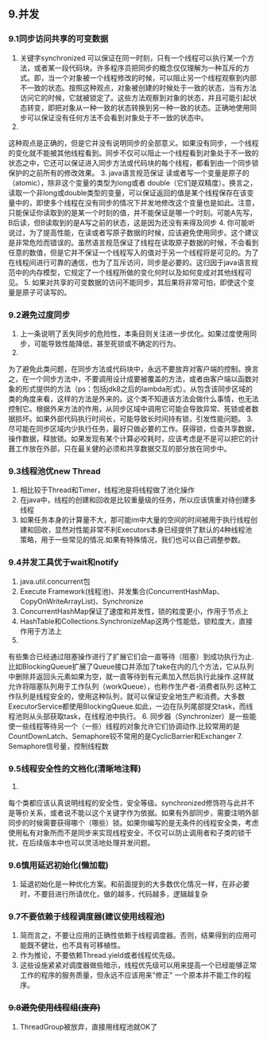 ## 9.并发

### 9.1同步访问共享的可变数据

1. 关键字synchronized
   可以保证在同一时刻，只有一个线程可以执行某一个方法，或者某一段代码块。许多程序员把同步的概念仅仅理解为一种互斥的方式。即，当一个对象被一个线程修改的时候，可以阻止另一个线程观察到内部不一致的状态。按照这种观点，对象被创建的时候处于一致的状态，当有方法访问它的时候，它就被锁定了。这些方法观察到对象的状态，并且可能引起状态转变，即把对象从一种一致的状态转换到另一种一致的状态。正确地使用同步可以保证没有任何方法不会看到对象处于不一致的状态中。
2.
这种观点是正确的，但是它并没有说明同步的全部意义。如果没有同步，一个线程的变化就不能被其他线程看到。同步不仅可以阻止一个线程看到对象处于不一致的状态之中，它还可以保证进入同步方法或代码块的每个线程，都看到由一个同步锁保护的之前所有的修改效果。
3. java语言规范保证 读或者写一个变量是原子的（atomic），除非这个变量的类型为long或者
   double（它们是双精度）。换言之，读取一个非long或double类型的变量，可以保证返回的值是某个线程保存在该变量中的，即使多个线程在没有同步的情况下并发地修改这个变量也是如此。注意，只能保证你读取到的是某一个时刻的值，并不能保证是哪一个时刻。可能A先写，B后读，但B读取到的是A写之前的状态，这是因为还没有来得及同步
4.
你可能听说过，为了提高性能，在读或者写原子数据的时候，应该避免使用同步。这个建议是非常危险而错误的。虽然语言规范保证了线程在读取原子数据的时候，不会看到任意的数值，但是它并不保证一个线程写入的值对于另一个线程将是可见的。为了在线程间进行可靠的通信，也为了互斥访问，同步是必要的。这归因于java语言规范中的内存模型，它规定了一个线程所做的变化何时以及如何变成对其他线程可见。
5. 如果对共享的可变数据的访问不能同步，其后果将非常可怕，即使这个变量是原子可读写的。

### 9.2避免过度同步

1. 上一条说明了丢失同步的危险性，本条目则关注进一步优化。如果过度使用同步，可能导致性能降低，甚至死锁或不确定的行为。
2.
为了避免此类问题，在同步方法或代码块中，永远不要放弃对客户端的控制。换言之，在一个同步方法中，不要调用设计成要被覆盖的方法，或者由客户端以函数对象的形式提供的方法（ps：包括jdk8之后的lambda形式）。从包含该同步区域的类的角度来看，这样的方法是外来的。这个类不知道该方法会做什么事情，也无法控制它。根据外来方法的作用，从同步区域中调用它可能会导致异常、死锁或者数据损坏。如果外部代码执行时间长，可能导致长时间持有锁，引发性能问题。
3. 尽可能在同步区域内少执行任务，最好只做必要的工作。获得锁，俭查共享数据，操作数据，释放锁。如果发现有某个计算必咬耗时，应该考虑是不是可以把它的计葺工作放在外部，只在最关健的必须和共享数据交互的部分放在同步中。

### 9.3线程池优new Thread

1. 相比较于Thread和Timer，线程池是将线程做了池化操作
2. 在java中，线程的创建和回收是比较重量级的任务，所以应该慎重对待创建多线程
3. 如果任务本身的计算量不大，那可能im中大量的空间的时间被用于执行线程创建和回收，显然对性能非常不利Executors本身已经提供了默认的4种线程池策略，用于一些常见的情况.如果有特殊情况，我们也可以自己调整参数。

### 9.4并发工具优于wait和notify

1. java.util.concurrent包
2. Execute Framework(线程池)、并发集合(ConcurrentHashMap、CopyOnWriteArrayList)、Synchronize
3. ConcurrentHashMap保证了速度和并发性，锁的粒度更小，作用于节点上
4. HashTable和Collections.SynchronizeMap这两个性能低，锁粒度大，直接作用于方法上
5.
有些集合已经通过阻塞操作进行了扩展它们会一直等待（阻塞）到成功执行为止.比如BlockingQueue扩展了Queue接口并添加了take在内的几个方法，它从队列中删除并返回头元素如果为空，就一直等待到有元素加入然后执行此操作.这样就允许将阻塞队列用于工作队列（workQueue），也称作生产者-消费者队列.这种工作队列是线程安全的，使用这种队列，就可以保证安全地生产和消费。大多数ExecutorService都使用BlockingQueue.如此，一边在队列尾部提交task，而线程池则从头部获取task，在线程池中执行。
6. 同步器（Synchronizer）是一些能使一些线程等待另一个（一些）线程的对象允许它们协调动作.比较常用的是CountDownLatch、Semaphore较不常用的是CyclicBarrier和Exchanger
7. Semaphore信号量，控制线程数

### 9.5线程安全性的文档化(清晰地注释)

1.
每个类都应该认真说明线程的安全性，安全等级。synchronized修饰符与此并不是等价关系，或者说不能以这个关键字作为依据。如果有外部同步，需要注明外部同步的时候需要获得哪个（哪些）锁。如果你编写的是无条件的线程安全类，考虑使用私有对象所而不是同步来实现线程安全，不仅可以防止调用者和子类的锁干扰，在后续版本中也可以灵活地处理并发问题。

### 9.6慎用延迟初始化(懒加载)

1. 延退初始化是一种优化方案。和前面提到的大多数优化情况一样，在非必要时，不要目进行所请优化，做的越多，代码越多，逻辑越复杂

### 9.7不要依赖于线程调度器(建议使用线程池)

1. 简而言之，不要让应用的正确性依赖于线程调度器。否则，结果得到的应用可能既不健壮，也不具有可移植性。
2. 作为推论，不要依赖Thread.yield或者线程优先级。
3. 这些设施紧紧对调度器做些暗示，线程优先级可以用来提高一个已经能够正常工作的程序的服务质量，但永远不应该用来"修正"
   一个原本并不能工作的程序。

### ~~9.8避免使用线程组(废弃)~~

1. ThreadGroup被放弃，直接用线程池就OK了